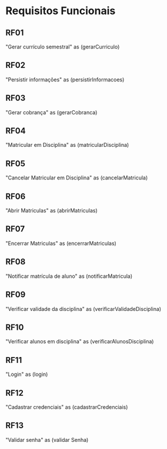 # Requisitos Funcionais

## RF01 
"Gerar currículo semestral" as (gerarCurriculo)

## RF02 
"Persistir informações" as (persistirInformacoes)

## RF03 
"Gerar cobrança" as (gerarCobranca)

## RF04 
"Matricular em Disciplina" as (matricularDisciplina)

## RF05 
"Cancelar Matricular em Disciplina" as (cancelarMatricula)

## RF06 
"Abrir Matriculas" as (abrirMatriculas)

## RF07 
"Encerrar Matriculas" as (encerrarMatriculas)

## RF08 
"Notificar matrícula de aluno" as (notificarMatricula)

## RF09 
"Verificar validade da disciplina" as (verificarValidadeDisciplina)

## RF10 
"Verificar alunos em disciplina" as (verificarAlunosDisciplina)

## RF11 
"Login" as (login) 

## RF12 
"Cadastrar credenciais" as (cadastrarCredenciais)

## RF13 
"Validar senha" as (validar Senha)
